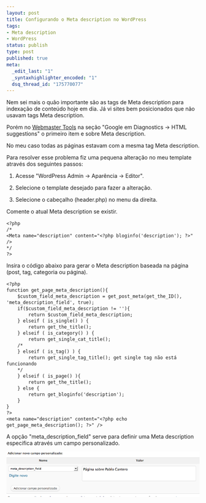 ```yaml
--- 
layout: post
title: Configurando o Meta description no WordPress
tags: 
- Meta description
- WordPress
status: publish
type: post
published: true
meta: 
  _edit_last: "1"
  _syntaxhighlighter_encoded: "1"
  dsq_thread_id: "175770077"
---
```

Nem sei mais o quão importante são as tags de Meta description para indexação de conteúdo hoje em dia. Já vi sites bem posicionados que não usavam tags Meta description.

<!--more-->

Porém no [Webmaster Tools](http://www.google.com/webmasters/tools/) na seção "Google em Diagnostics -> HTML suggestions" o primeiro item e sobre Meta description.

No meu caso todas as páginas estavam com a mesma tag Meta description.

Para resolver esse problema fiz uma pequena alteração no meu template através dos seguintes passos:

1. Acesse "WordPress Admin -> Aparência -> Editor".

2. Selecione o template desejado para fazer a alteração.

3. Selecione o cabeçalho (header.php) no menu da direita.

Comente o atual Meta description se existir.

    <?php
    /*
    <Meta name="description" content="<?php bloginfo('description'); ?>" />
    */
    ?>

Insira o código abaixo para gerar o Meta description baseada na página (post, tag, categoria ou página).

    <?php
    function get_page_meta_description(){
    	$custom_field_meta_description = get_post_meta(get_the_ID(), 'meta_description_field', true);
    	if($custom_field_meta_description != ''){
    		return $custom_field_meta_description;
    	} elseif ( is_single() ) {
    		return get_the_title();
    	} elseif ( is_category() ) {
    		return get_single_cat_title();
    	/*
    	} elseif ( is_tag() ) {
    		return get_single_tag_title(); get single tag não está funcionando
    	*/
    	} elseif ( is_page() ){
    		return get_the_title();
    	} else {
    		return get_bloginfo('description');
    	}
    }
    ?>
    <meta name="description" content="<?php echo get_page_meta_description(); ?>" />

A opção "meta_description_field" serve para definir uma Meta description especifica através um campo personalizado.

![](/images/posts/Screen-shot-2010-10-23-at-2.11.07-PM.png)
